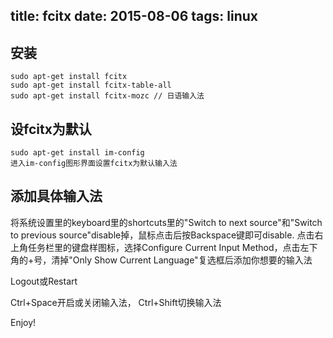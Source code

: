 title: fcitx
date: 2015-08-06
tags: linux
---

## 安装
```
sudo apt-get install fcitx
sudo apt-get install fcitx-table-all
sudo apt-get install fcitx-mozc // 日语输入法
```

## 设fcitx为默认
```
sudo apt-get install im-config
进入im-config图形界面设置fcitx为默认输入法
```

## 添加具体输入法
将系统设置里的keyboard里的shortcuts里的"Switch to next source"和"Switch to previous source"disable掉，鼠标点击后按Backspace键即可disable.
点击右上角任务栏里的键盘样图标，选择Configure Current Input Method，点击左下角的+号，清掉"Only Show Current Language"复选框后添加你想要的输入法

Logout或Restart

Ctrl+Space开启或关闭输入法， Ctrl+Shift切换输入法

Enjoy!

